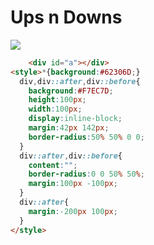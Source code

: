 # Ups n Downs
<img src="https://cssbattle.dev/targets/3.png">

```HTML
    <div id="a"></div>
<style>*{background:#62306D;}
  div,div::after,div::before{
    background:#F7EC7D;
    height:100px;
    width:100px;
    display:inline-block;
    margin:42px 142px;
    border-radius:50% 50% 0 0;   
  }
  div::after,div::before{
    content:"";
    border-radius:0 0 50% 50%;
    margin:100px -100px;
  }
  div::after{
    margin:-200px 100px;
  }
</style>
```